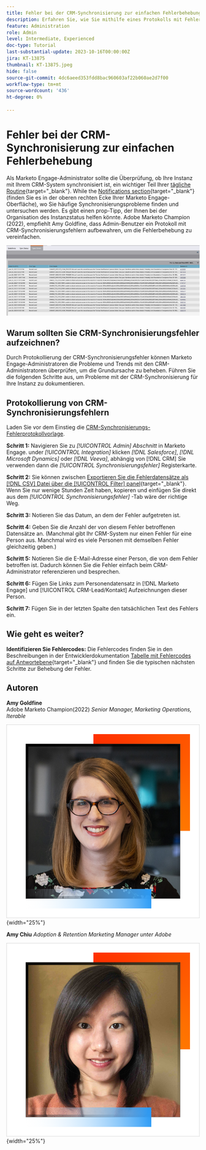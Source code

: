 ```yaml
---
title: Fehler bei der CRM-Synchronisierung zur einfachen Fehlerbehebung
description: Erfahren Sie, wie Sie mithilfe eines Protokolls mit Fehlern bei der CRM-Synchronisierung Probleme bei der CRM-Synchronisierung untersuchen und diese reibungslos ausführen können.
feature: Administration
role: Admin
level: Intermediate, Experienced
doc-type: Tutorial
last-substantial-update: 2023-10-16T00:00:00Z
jira: KT-13875
thumbnail: KT-13875.jpeg
hide: false
source-git-commit: 4dc6aeed353fdd8bac960603af22b060ae2d7f00
workflow-type: tm+mt
source-wordcount: '436'
ht-degree: 0%

---
```



# Fehler bei der CRM-Synchronisierung zur einfachen Fehlerbehebung

Als Marketo Engage-Administrator sollte die Überprüfung, ob Ihre Instanz mit Ihrem CRM-System synchronisiert ist, ein wichtiger Teil Ihrer [tägliche Routine](https://nation.marketo.com/t5/champion-program-blogs/my-marketo-morning-routine-tips-for-driving-marketing-operation/ba-p/247508){target="_blank"}. While the [Notifications section](https://experienceleague.adobe.com/docs/marketo/using/product-docs/core-marketo-concepts/miscellaneous/notification-types.html){target="_blank"} (finden Sie es in der oberen rechten Ecke Ihrer Marketo Engage-Oberfläche), wo Sie häufige Synchronisierungsprobleme finden und untersuchen werden. Es gibt einen prop-Tipp, der Ihnen bei der Organisation des Instanzstatus helfen könnte.  Adobe Marketo Champion (2022), empfiehlt Amy Goldfine, dass Admin-Benutzer ein Protokoll mit CRM-Synchronisierungsfehlern aufbewahren, um die Fehlerbehebung zu vereinfachen.

![Screenshot der Registerkarte &quot;Synchronisierungsfehler&quot;](/help/tutorial-inherited-instance/_assets/Marketo_Engage_Admin_Salesforce_Sync_Errors_Tab.png)

## Warum sollten Sie CRM-Synchronisierungsfehler aufzeichnen?

Durch Protokollierung der CRM-Synchronisierungsfehler können Marketo Engage-Administratoren die Probleme und Trends mit den CRM-Administratoren überprüfen, um die Grundursache zu beheben. Führen Sie die folgenden Schritte aus, um Probleme mit der CRM-Synchronisierung für Ihre Instanz zu dokumentieren.

## Protokollierung von CRM-Synchronisierungsfehlern

Laden Sie vor dem Einstieg die [CRM-Synchronisierungs-Fehlerprotokollvorlage](/help/tutorial-inherited-instance/_assets/downloads/Adobe-Marketo-Engage_CRM-Sync-Error-Log-Template.xlsx).

**Schritt 1:** Navigieren Sie zu *[!UICONTROL Admin] Abschnitt* in Marketo Engage. under *[!UICONTROL Integration]* klicken *[!DNL Salesforce]*, *[!DNL Microsoft Dynamics]* oder *[!DNL Veeva]*, abhängig von [!DNL CRM] Sie verwenden dann die *[!UICONTROL Synchronisierungsfehler]* Registerkarte.

**Schritt 2:** Sie können zwischen [Exportieren Sie die Fehlerdatensätze als [!DNL CSV] Datei über die [!UICONTROL Filter] panel](https://experienceleague.adobe.com/docs/marketo/using/product-docs/crm-sync/salesforce-sync/salesforce-sync-errors.html#filter-sync-errors){target="_blank"}. Wenn Sie nur wenige Stunden Zeit haben, kopieren und einfügen Sie direkt aus dem *[!UICONTROL Synchronisierungsfehler]* -Tab wäre der richtige Weg.

**Schritt 3:** Notieren Sie das Datum, an dem der Fehler aufgetreten ist.

**Schritt 4:** Geben Sie die Anzahl der von diesem Fehler betroffenen Datensätze an. (Manchmal gibt Ihr CRM-System nur einen Fehler für eine Person aus. Manchmal wird es viele Personen mit demselben Fehler gleichzeitig geben.)

**Schritt 5:** Notieren Sie die E-Mail-Adresse einer Person, die von dem Fehler betroffen ist. Dadurch können Sie die Fehler einfach beim CRM-Administrator referenzieren und besprechen.

**Schritt 6:** Fügen Sie Links zum Personendatensatz in [!DNL Marketo Engage] und [!UICONTROL CRM-Lead/Kontakt] Aufzeichnungen dieser Person.

**Schritt 7:** Fügen Sie in der letzten Spalte den tatsächlichen Text des Fehlers ein.

## Wie geht es weiter?

**Identifizieren Sie Fehlercodes:** Die Fehlercodes finden Sie in den Beschreibungen in der Entwicklerdokumentation [Tabelle mit Fehlercodes auf Antwortebene](https://developers.marketo.com/rest-api/error-codes/#response_level_error_codes){target="_blank"} und finden Sie die typischen nächsten Schritte zur Behebung der Fehler.

## Autoren

**Amy Goldfine**\
Adobe Marketo Champion(2022)
*Senior Manager, Marketing Operations, Iterable*

![Amy Goldfine](/help/tutorial-inherited-instance/_assets/authors/Customer_Author_Amy_Goldfine.png){width="25%"}

**Amy Chiu**
*Adoption &amp; Retention Marketing Manager unter Adobe*

![Amy Chiu](/help/tutorial-inherited-instance/_assets/authors/Adobe_Author_Amy_Chiu.png){width="25%"}

